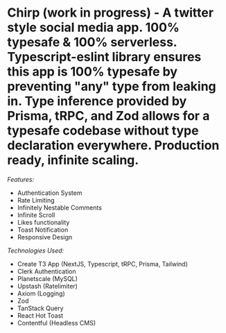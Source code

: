 # Chirp (work in progress) - A twitter style social media app. 100% typesafe & 100% serverless. Typescript-eslint library ensures this app is 100% typesafe by preventing "any" type from leaking in. Type inference provided by Prisma, tRPC, and Zod allows for a typesafe codebase without type declaration everywhere. Production ready, infinite scaling.

_Features:_

- Authentication System
- Rate Limiting
- Infinitely Nestable Comments
- Infinite Scroll
- Likes functionality
- Toast Notification
- Responsive Design

_Technologies Used:_

- Create T3 App (NextJS, Typescript, tRPC, Prisma, Tailwind)
- Clerk Authentication
- Planetscale (MySQL)
- Upstash (Ratelimiter)
- Axiom (Logging)
- Zod
- TanStack Query
- React Hot Toast
- Contentful (Headless CMS)
